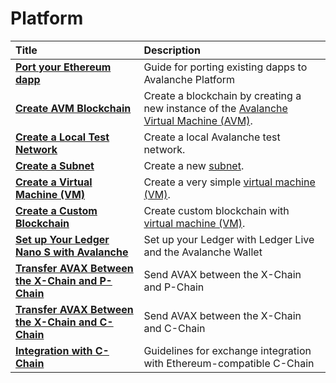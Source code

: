 # Platform

| Title                                                                                             | Description                                                                                                                                          |
| :------------------------------------------------------------------------------------------------ | :--------------------------------------------------------------------------------------------------------------------------------------------------- |
| [**Port your Ethereum dapp**](launch-your-ethereum-dapp.md)                                       | Guide for porting existing dapps to Avalanche Platform                                                                                               |
| [**Create AVM Blockchain**](create-avm-blockchain.md)                                             | Create a blockchain by creating a new instance of the [Avalanche Virtual Machine \(AVM\)](../../../learn/platform-overview/#exchange-chain-x-chain). |
| [**Create a Local Test Network**](create-a-local-test-network.md)                                 | Create a local Avalanche test network.                                                                                                               |
| [**Create a Subnet**](create-a-subnet.md)                                                         | Create a new [subnet](../../../learn/platform-overview/#subnets).                                                                                    |
| [**Create a Virtual Machine \(VM\)**](create-a-virtual-machine-vm.md)                             | Create a very simple [virtual machine \(VM\)](../../../learn/platform-overview/#virtual-machines).                                                   |
| [**Create a Custom Blockchain**](create-custom-blockchain.md)                                     | Create custom blockchain with [virtual machine \(VM\)](../../../learn/platform-overview/#virtual-machines).                                          |
| [**Set up Your Ledger Nano S with Avalanche**](setup-your-ledger-nano-s-with-avalanche.md)        | Set up your Ledger with Ledger Live and the Avalanche Wallet                                                                                         |
| [**Transfer AVAX Between the X-Chain and P-Chain**](transfer-avax-between-x-chain-and-p-chain.md) | Send AVAX between the X-Chain and P-Chain                                                                                                            |
| [**Transfer AVAX Between the X-Chain and C-Chain**](transfer-avax-between-x-chain-and-c-chain.md) | Send AVAX between the X-Chain and C-Chain                                                                                                            |
| [**Integration with C-Chain**](integrate-exchange-with-avalanche.md)                              | Guidelines for exchange integration with Ethereum-compatible C-Chain                                                                                 |
